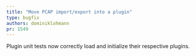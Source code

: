 ```yaml
---
title: "Move PCAP import/export into a plugin"
type: bugfix
authors: dominiklohmann
pr: 1549
---
```


Plugin unit tests now correctly load and initialize their respective plugins.
